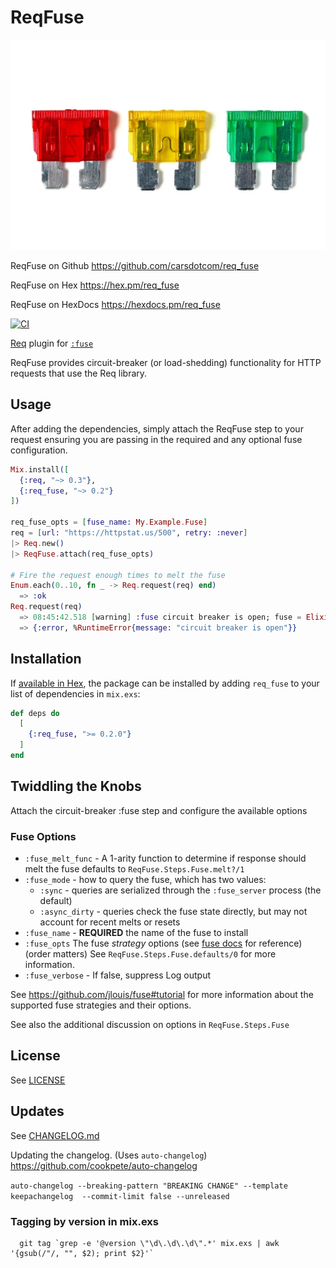 # ReqFuse

<object data="assets/logo.png" type="image/jpeg">
  <img src="assets/fuse.png" alt="ReqFuse fuses" />
</object>

ReqFuse on Github https://github.com/carsdotcom/req_fuse

ReqFuse on Hex https://hex.pm/req_fuse

ReqFuse on HexDocs https://hexdocs.pm/req_fuse

[![CI](https://github.com/carsdotcom/req_fuse/actions/workflows/elixir.yml/badge.svg)](https://github.com/carsdotcom/req_fuse/actions/workflows/elixir.yml)


<!-- MDOC -->

[Req](https://github.com/wojtekmach/req) plugin for [`:fuse`](https://github.com/jlouis/fuse)

ReqFuse provides circuit-breaker (or load-shedding) functionality for HTTP requests that use the Req library.

## Usage

After adding the dependencies, simply attach the ReqFuse step to your request ensuring
you are passing in the required and any optional fuse configuration.

```elixir
Mix.install([
  {:req, "~> 0.3"},
  {:req_fuse, "~> 0.2"}
])

req_fuse_opts = [fuse_name: My.Example.Fuse]
req = [url: "https://httpstat.us/500", retry: :never]
|> Req.new()
|> ReqFuse.attach(req_fuse_opts)

# Fire the request enough times to melt the fuse
Enum.each(0..10, fn _ -> Req.request(req) end)
  => :ok
Req.request(req)
  => 08:45:42.518 [warning] :fuse circuit breaker is open; fuse = Elixir.My.Example.Fuse
  => {:error, %RuntimeError{message: "circuit breaker is open"}}
```

## Installation

If [available in Hex](https://hex.pm/docs/publish), the package can be installed
by adding `req_fuse` to your list of dependencies in `mix.exs`:

```elixir
def deps do
  [
    {:req_fuse, ">= 0.2.0"}
  ]
end
```

<!-- MDOC -->

## Twiddling the Knobs

  Attach the circuit-breaker :fuse step and configure the available options

### Fuse Options

  - `:fuse_melt_func` - A 1-arity function to determine if response should melt the fuse
    defaults to `ReqFuse.Steps.Fuse.melt?/1`
  - `:fuse_mode` - how to query the fuse, which has two values:
    - `:sync` - queries are serialized through the `:fuse_server` process (the default)
    - `:async_dirty` - queries check the fuse state directly, but may not account for recent melts or resets
  - `:fuse_name` - **REQUIRED** the name of the fuse to install
  - `:fuse_opts` The fuse _strategy_ options (see [fuse docs](https://hexdocs.pm/fuse/fuse.html#types) for reference) (order matters)
    See `ReqFuse.Steps.Fuse.defaults/0` for more information.
  - `:fuse_verbose` - If false, suppress Log output

See https://github.com/jlouis/fuse#tutorial for more information about the supported fuse
strategies and their options.

See also the additional discussion on options in `ReqFuse.Steps.Fuse`

## License

  See [LICENSE](https://github.com/carsdotcom/req_fuse/blob/main/LICENSE)

## Updates

  See [CHANGELOG.md](https://github.com/carsdotcom/req_fuse/blob/main/CHANGELOG.md)

  Updating the changelog. (Uses `auto-changelog`)
  https://github.com/cookpete/auto-changelog

  `auto-changelog --breaking-pattern "BREAKING CHANGE" --template keepachangelog  --commit-limit false --unreleased`

### Tagging by version in mix.exs

  ```
    git tag `grep -e '@version \"\d\.\d\.\d\".*' mix.exs | awk '{gsub(/"/, "", $2); print $2}'`
  ```
